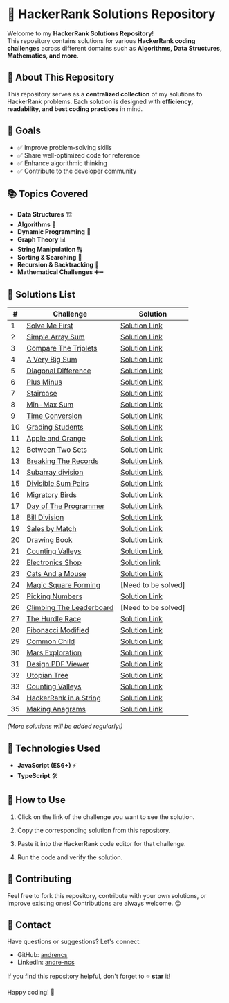 # 🚀 HackerRank Solutions Repository

Welcome to my **HackerRank Solutions Repository**!  
This repository contains solutions for various **HackerRank coding challenges** across different domains such as **Algorithms, Data Structures, Mathematics, and more**.

## 📌 About This Repository

This repository serves as a **centralized collection** of my solutions to HackerRank problems. Each solution is designed with **efficiency, readability, and best coding practices** in mind.

## 🎯 Goals

- ✅ Improve problem-solving skills
- ✅ Share well-optimized code for reference
- ✅ Enhance algorithmic thinking
- ✅ Contribute to the developer community

## 📚 Topics Covered

- **Data Structures** 🏗️
- **Algorithms** 🔢
- **Dynamic Programming** 🚀
- **Graph Theory** 📊
- **String Manipulation** 🔠
- **Sorting & Searching** 🔎
- **Recursion & Backtracking** 🔁
- **Mathematical Challenges** ➕➖

## 📝 Solutions List

| #   | Challenge                                                                                 | Solution                                                                            |
| --- | ----------------------------------------------------------------------------------------- | ----------------------------------------------------------------------------------- |
| 1   | [Solve Me First](https://hackerrank.com/challenges/solve-me-first)                        | [Solution Link](./Prepare/Algorithms/Warmup/SolveMeFirst.ts)                        |
| 2   | [Simple Array Sum](https://hackerrank.com/challenges/simple-array-sum)                    | [Solution Link](./Prepare/Algorithms/Warmup/SimpleArraySum.ts)                      |
| 3   | [Compare The Triplets](https://hackerrank.com/challenges/compare-the-triplets)            | [Solution Link](./Prepare/Algorithms/Warmup/CompareTheTriplets.ts)                  |
| 4   | [A Very Big Sum](https://hackerrank.com/challenges/a-very-big-sum)                        | [Solution Link](./Prepare/Algorithms/Warmup/AVeryBigSum.ts)                         |
| 5   | [Diagonal Difference](https://hackerrank.com/challenges/diagonal-difference/)             | [Solution Link](./Prepare/Algorithms/Warmup/DiagonalDifference.ts)                  |
| 6   | [Plus Minus](https://hackerrank.com/challenges/plus-minus/)                               | [Solution Link](./Prepare/Algorithms/Warmup/PlusMinus.ts)                           |
| 7   | [Staircase](https://hackerrank.com/challenges/staircase/)                                 | [Solution Link](./Prepare/Algorithms/Warmup/Staircase.ts)                           |
| 8   | [Min-Max Sum](https://hackerrank.com/challenges/mini-max-sum)                             | [Solution Link](./Prepare/Algorithms/Warmup/MinMaxSum.ts)                           |
| 9   | [Time Conversion](https://hackerrank.com/challenges/time-conversion)                      | [Solution Link](./Prepare/Algorithms/Warmup/TimeConversion.ts)                      |
| 10  | [Grading Students](https://hackerrank.com/challenges/grading)                             | [Solution Link](./Prepare/Algorithms/Implementation/Grading.ts)                     |
| 11  | [Apple and Orange](https://hackerrank.com/challenges/apple-and-orange)                    | [Solution Link](./Prepare/Algorithms/Implementation/AppleAndOrange.ts)              |
| 12  | [Between Two Sets](https://hackerrank.com/challenges/between-two-sets)                    | [Solution Link](./Prepare/Algorithms/Implementation/BetweenTwoSets.ts)              |
| 13  | [Breaking The Records](https://hackerrank.com/challenges/breaking-best-and-worst-records) | [Solution Link](./Prepare/Algorithms/Implementation/BreakingBestAndWorstRecords.ts) |
| 14  | [Subarray division](https://hackerrank.com/challenges/the-birthday-bar/)                  | [Solution Link](./Prepare/Algorithms/Implementation/TheBirthdayBar.ts)              |
| 15  | [Divisible Sum Pairs](https://hackerrank.com/challenges/divisible-sum-pairs)              | [Solution Link](./Prepare/Algorithms/Implementation/DivisibleSumPairs.ts)           |
| 16  | [Migratory Birds](https://hackerrank.com/challenges/migratory-birds)                      | [Solution Link](./Prepare/Algorithms/Implementation/MigratoryBirds.ts)              |
| 17  | [Day of The Programmer](https://hackerrank.com/challenges/day-of-the-programmer)          | [Solution Link](./Prepare/Algorithms/Implementation/DayOfTheProgrammer.ts)          |
| 18  | [Bill Division](https://hackerrank.com/challenges/bon-appetit)                            | [Solution Link](./Prepare/Algorithms/Implementation/BonAppetit.ts)                  |
| 19  | [Sales by Match](https://hackerrank.com/challenges/sock-merchant)                         | [Solution Link](./Prepare/Algorithms/Implementation/SockMerchant.ts)                |
| 20  | [Drawing Book](https://hackerrank.com/challenges/drawing-book)                            | [Solution Link](./Prepare/Algorithms/Implementation/PageCount.ts)                   |
| 21  | [Counting Valleys](https://hackerrank.com/challenges/counting-valleys)                    | [Solution Link](./Prepare/Algorithms/Implementation/CountingValleys.ts)             |
| 22  | [Electronics Shop](https://hackerrank.com/challenges/electronics-shop)                    | [Solution link](./Prepare/Algorithms/Implementation/EletronicsShop.ts)              |
| 23  | [Cats And a Mouse](https://hackerrank.com/challenges/cats-and-a-mouse)                    | [Solution Link](./Prepare/Algorithms/Implementation/CatsAndAMouse.ts)               |
| 24  | [Magic Square Forming](https://hackerrank.com/challenges/magic-square-forming)            | [Need to be solved]                                                                 |
| 25  | [Picking Numbers](https://hackerrank.com/challenges/picking-numbers)                      | [Solution Link](./Prepare/Algorithms/Implementation/Picking%20Numbers.ts)           |
| 26  | [Climbing The Leaderboard](https://hackerrank.com/challenges/climbing-the-leaderboard)    | [Need to be solved]                                                                 |
| 27  | [The Hurdle Race](https://hackerrank.com/challenges/the-hurdle-race)                      | [Solution Link](./Prepare/Algorithms/Implementation/HurdleRace.ts)                  |
| 28  | [Fibonacci Modified](https://hackerrank.com/challenges/fibonacci-modified)                | [Solution Link](./Dynamic%20programing/FibonacciModified.ts)                        |
| 29  | [Common Child](https://hackerrank.com/challenges/common-child)                            | [Solution Link](./String/CommonChild.ts)                                            |
| 30  | [Mars Exploration](https://hackerrank.com/challenges/mars-exploration)                    | [Solution Link](./String/MarsExploration.ts)                                        |
| 31  | [Design PDF Viewer](https://hackerrank.com/challenges/designer-pdf-viewer)                | [Solution Link](./Implementation/DesignPDFViewer.ts)                                |
| 32  | [Utopian Tree](https://hackerrank.com/challenges/utopian-tree)                            | [Solution Link](./Implementation/UtopianTree.ts)                                    |
| 33  | [Counting Valleys](https://hackerrank.com/challenges/counting-valleys)                    | [Solution Link](./Implementation/CountingValleys.ts)                                |
| 34  | [HackerRank in a String](https://hackerrank.com/challenges/hackerrank-in-a-string)        | [Solution Link](./String/HackerRankInAString.ts)                                    |
| 35  | [Making Anagrams](https://hackerrank.com/challenges/making-anagrams)                      | [Solution Link](./String/MakingAnagrams.ts)                                         |

_(More solutions will be added regularly!)_

## 🔧 Technologies Used

- **JavaScript (ES6+)** ⚡
- **TypeScript** 🛠️

## 🚀 How to Use

1. Click on the link of the challenge you want to see the solution.

2. Copy the corresponding solution from this repository.

3. Paste it into the HackerRank code editor for that challenge.

4. Run the code and verify the solution.

## 🌟 Contributing

Feel free to fork this repository, contribute with your own solutions, or improve existing ones! Contributions are always welcome. 😊

## 📩 Contact

Have questions or suggestions? Let's connect:

- GitHub: [andrencs](https://github.com/andrencs)
- LinkedIn: [andre-ncs](https://linkedin.com/in/andre-ncs/)

If you find this repository helpful, don't forget to ⭐ **star** it!

Happy coding! 🚀
